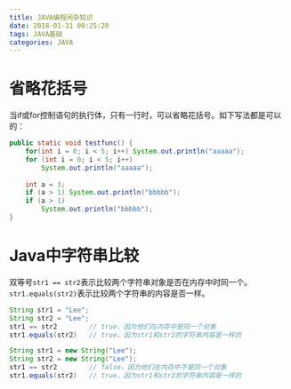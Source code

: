 ```yaml
---
title: JAVA编程闲杂知识
date: 2018-01-31 00:25:20
tags: JAVA基础
categories: JAVA
---
```


# 省略花括号

当if或for控制语句的执行体，只有一行时，可以省略花括号。如下写法都是可以的：

```java
public static void testfunc() {
    for(int i = 0; i < 5; i++) System.out.println("aaaaa");
    for (int i = 0; i < 5; i++)
        System.out.println("aaaaa");
        
    int a = 3;
    if (a > 1) System.out.println("bbbbb");
    if (a > 1)
        System.out.println("bbbbb");
}
```

# Java中字符串比较

双等号`str1 == str2`表示比较两个字符串对象是否在内存中时同一个。`str1.equals(str2)`表示比较两个字符串的内容是否一样。

```java
String str1 = "Lee";
String str2 = "Lee";
str1 == str2        // true，因为他们在内存中是同一个对象
str1.equals(str2)   // true，因为str1和str2的字符串内容是一样的

String str1 = new String("Lee");
String str2 = new String("Lee");
str1 == str2        // false，因为他们在内存中不是同一个对象
str1.equals(str2)   // true，因为str1和str2的字符串内容是一样的
```
